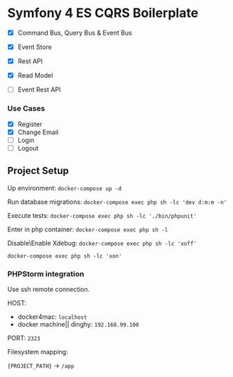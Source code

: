 # Symfony 4 ES CQRS Boilerplate

- [x] Command Bus, Query Bus & Event Bus
- [x] Event Store
- [x] Rest API
- [x] Read Model
- [ ] Event Rest API 


### Use Cases

- [x] Register
- [x] Change Email
- [ ] Login
- [ ] Logout

## Project Setup

Up environment:
`docker-compose up -d`

Run database migrations:
`docker-compose exec php sh -lc 'dev d:m:m -n'`

Execute tests:
`docker-compose exec php sh -lc './bin/phpunit'`

Enter in php container:
`docker-compose exec php sh -l`

Disable\Enable Xdebug:
`docker-compose exec php sh -lc 'xoff'`

`docker-compose exec php sh -lc 'xon'`

### PHPStorm integration

Use ssh remote connection.

HOST: 

- docker4mac: `localhost`
- docker machine|| dinghy: `192.168.99.100`

PORT: `2323`

Filesystem mapping:

`{PROJECT_PATH}` -> `/app`
